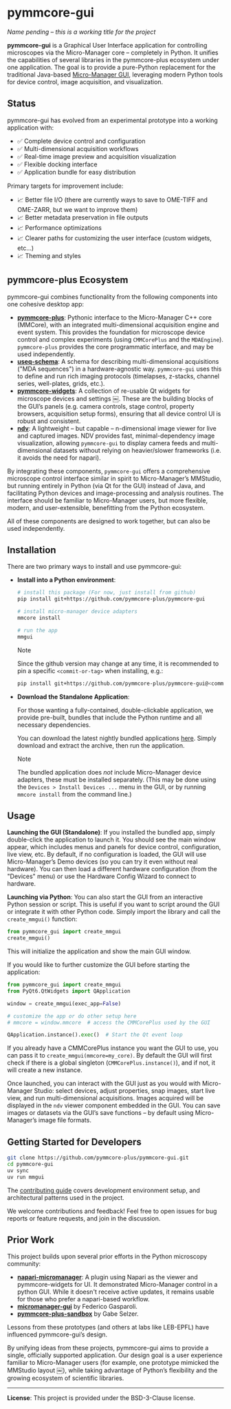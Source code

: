 # pymmcore-gui

*Name pending – this is a working title for the project*

**pymmcore-gui** is a Graphical User Interface application for controlling
microscopes via the Micro-Manager core – completely in Python. It unifies the
capabilities of several libraries in the pymmcore-plus ecosystem under one
application. The goal is to provide a pure-Python replacement for the
traditional Java-based [Micro-Manager
GUI](https://github.com/micro-manager/micro-manager), leveraging modern Python
tools for device control, image acquisition, and visualization.

## Status

pymmcore-gui has evolved from an experimental prototype into a working application with:

- ✅ Complete device control and configuration
- ✅ Multi-dimensional acquisition workflows  
- ✅ Real-time image preview and acquisition visualization
- ✅ Flexible docking interface
- ✅ Application bundle for easy distribution

Primary targets for improvement include:

- 📈 Better file I/O (there are currently ways to save to OME-TIFF and OME-ZARR,
     but we want to improve them)
- 📈 Better metadata preservation in file outputs
- 📈 Performance optimizations
- 📈 Clearer paths for customizing the user interface (custom widgets, etc...)
- 📈 Theming and styles

## pymmcore-plus Ecosystem

pymmcore-gui combines functionality from the following components into one
cohesive desktop app:

- [**pymmcore-plus**](https://github.com/pymmcore-plus/pymmcore-plus): Pythonic
  interface to the Micro-Manager C++ core (MMCore), with an integrated
  multi-dimensional acquisition engine and event system. This provides the
  foundation for microscope device control and complex experiments (using
  `CMMCorePlus` and the `MDAEngine`). `pymmcore-plus` provides the core
  programmatic interface, and may be used independently.
- [**useq-schema**](https://github.com/pymmcore-plus/useq-schema): A schema for
  describing multi-dimensional acquisitions ("MDA sequences") in a
  hardware-agnostic way. `pymmcore-gui` uses this to define and run rich imaging
  protocols (timelapses, z-stacks, channel series, well-plates, grids, etc.).
- [**pymmcore-widgets**](https://github.com/pymmcore-plus/pymmcore-widgets): A
  collection of re-usable Qt widgets for microscope devices and settings ￼.
  These are the building blocks of the GUI’s panels (e.g. camera controls, stage
  control, property browsers, acquisition setup forms), ensuring that all device
  control UI is robust and consistent.
- [**ndv**](https://github.com/pyapp-kit/ndv): A lightweight – but capable –
  n-dimensional image viewer for live and captured images. NDV provides fast,
  minimal-dependency image visualization, allowing `pymmcore-gui` to display
  camera feeds and multi-dimensional datasets without relying on heavier/slower
  frameworks (i.e. it avoids the need for napari).

By integrating these components, `pymmcore-gui` offers a comprehensive
microscope control interface similar in spirit to Micro-Manager’s MMStudio, but
running entirely in Python (via Qt for the GUI) instead of Java, and
facilitating Python devices and image-processing and analysis routines. The
interface should be familiar to Micro-Manager users, but more flexible, modern,
and user-extensible, benefitting from the Python ecosystem.

All of these components are designed to work together, but can also be used
independently.

## Installation

There are two primary ways to install and use pymmcore-gui:

- **Install into a Python environment**:
  
  ```sh
  # install this package (For now, just install from github)
  pip install git+https://github.com/pymmcore-plus/pymmcore-gui
  
  # install micro-manager device adapters
  mmcore install

  # run the app
  mmgui
  ```

  >[!NOTE]
  >Since the github version may change at any time, it is recommended
  >to pin a specific `<commit-or-tag>` when installing, e.g.:
  >
  >```sh
  >pip install git+https://github.com/pymmcore-plus/pymmcore-gui@<commit-or-tag>
  >```

- **Download the Standalone Application**:

  For those wanting a fully-contained, double-clickable application, we provide pre-built, bundles that include the Python
  runtime and all necessary dependencies.
  
  You can download the latest nightly bundled applications [here](https://nightly.link/pymmcore-plus/pymmcore-gui/workflows/bundle/main). Simply download and extract the archive, then run the application.

  >[!NOTE]
  > The bundled application does *not* include Micro-Manager device adapters, these must
  > be installed separately. (This may be done using the `Devices > Install Devices ...`
  > menu in the GUI, or by running `mmcore install` from the command line.)

## Usage

**Launching the GUI (Standalone)**: If you installed the bundled app, simply
double-click the application to launch it. You should see the main window
appear, which includes menus and panels for device control, configuration, live
view, etc. By default, if no configuration is loaded, the GUI will use
Micro-Manager’s Demo devices (so you can try it even without real hardware). You
can then load a different hardware configuration (from the "Devices" menu) or use
the Hardware Config Wizard to connect to hardware.

**Launching via Python**: You can also start the GUI from an interactive Python
session or script. This is useful if you want to script around the GUI or
integrate it with other Python code. Simply import the library and call the
`create_mmgui()` function:

```python
from pymmcore_gui import create_mmgui
create_mmgui()
```

This will initialize the application and show the main GUI window.

If you would like to further customize the GUI before starting the application:

```python
from pymmcore_gui import create_mmgui
from PyQt6.QtWidgets import QApplication

window = create_mmgui(exec_app=False)

# customize the app or do other setup here
# mmcore = window.mmcore  # access the CMMCorePlus used by the GUI

QApplication.instance().exec()  # Start the Qt event loop
```

If you already have a CMMCorePlus instance you want the GUI to use, you
can pass it to `create_mmgui(mmcore=my_core)`. By default the GUI will first
check if there is a global singleton (`CMMCorePlus.instance()`), and if not,
it will create a new instance.

Once launched, you can interact with the GUI just as you would with
Micro-Manager Studio: select devices, adjust properties, snap images, start live
view, and run multi-dimensional acquisitions. Images acquired will be displayed
in the `ndv` viewer component embedded in the GUI. You can save images or datasets
via the GUI’s save functions – by default using Micro-Manager’s image file
formats.

## Getting Started for Developers

```bash
git clone https://github.com/pymmcore-plus/pymmcore-gui.git
cd pymmcore-gui
uv sync
uv run mmgui
```

The [contributing guide](CONTRIBUTING.md) covers development environment setup,
and architectural patterns used in the project.

We welcome contributions and feedback! Feel free to open issues for bug reports
or feature requests, and join in the discussion.

## Prior Work

This project builds upon several prior efforts in the Python microscopy
community:

- [**napari-micromanager**](https://github.com/pymmcore-plus/napari-micromanager):
  A plugin using Napari as the viewer and pymmcore-widgets for UI. It
  demonstrated Micro-Manager control in a python GUI. While it doesn't receive
  active updates, it remains usable for those who prefer a napari-based
  workflow.
- [**micromanager-gui**](https://github.com/fdrgsp/micromanager-gui) by Federico Gasparoli.
- [**pymmcore-plus-sandbox**](https://github.com/gselzer/pymmcore-plus-sandbox) by Gabe Selzer.

Lessons from these prototypes (and others at labs like LEB-EPFL) have influenced
pymmcore-gui’s design.

By unifying ideas from these projects, pymmcore-gui aims to provide a single,
officially supported application. Our design goal is a user experience familiar
to Micro-Manager users (for example, one prototype mimicked the MMStudio layout
￼), while taking advantage of Python’s flexibility and the growing ecosystem of
scientific libraries.

------------------------------------------

**License**: This project is provided under the BSD-3-Clause license.
